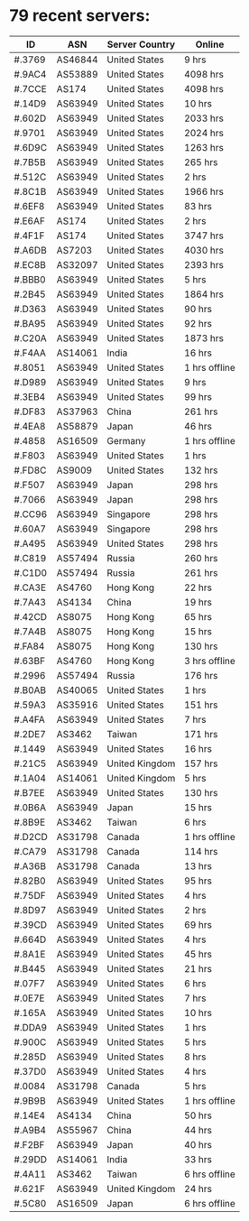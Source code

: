 # 79 recent servers:

| ID | ASN | Server Country | Online |
| ------ | ------ | ------ | ------ |
| #.3769 | AS46844 | United States | 9 hrs |
| #.9AC4 | AS53889 | United States | 4098 hrs |
| #.7CCE | AS174 | United States | 4098 hrs |
| #.14D9 | AS63949 | United States | 10 hrs |
| #.602D | AS63949 | United States | 2033 hrs |
| #.9701 | AS63949 | United States | 2024 hrs |
| #.6D9C | AS63949 | United States | 1263 hrs |
| #.7B5B | AS63949 | United States | 265 hrs |
| #.512C | AS63949 | United States | 2 hrs |
| #.8C1B | AS63949 | United States | 1966 hrs |
| #.6EF8 | AS63949 | United States | 83 hrs |
| #.E6AF | AS174 | United States | 2 hrs |
| #.4F1F | AS174 | United States | 3747 hrs |
| #.A6DB | AS7203 | United States | 4030 hrs |
| #.EC8B | AS32097 | United States | 2393 hrs |
| #.BBB0 | AS63949 | United States | 5 hrs |
| #.2B45 | AS63949 | United States | 1864 hrs |
| #.D363 | AS63949 | United States | 90 hrs |
| #.BA95 | AS63949 | United States | 92 hrs |
| #.C20A | AS63949 | United States | 1873 hrs |
| #.F4AA | AS14061 | India | 16 hrs |
| #.8051 | AS63949 | United States | 1 hrs offline |
| #.D989 | AS63949 | United States | 9 hrs |
| #.3EB4 | AS63949 | United States | 99 hrs |
| #.DF83 | AS37963 | China | 261 hrs |
| #.4EA8 | AS58879 | Japan | 46 hrs |
| #.4858 | AS16509 | Germany | 1 hrs offline |
| #.F803 | AS63949 | United States | 1 hrs |
| #.FD8C | AS9009 | United States | 132 hrs |
| #.F507 | AS63949 | Japan | 298 hrs |
| #.7066 | AS63949 | Japan | 298 hrs |
| #.CC96 | AS63949 | Singapore | 298 hrs |
| #.60A7 | AS63949 | Singapore | 298 hrs |
| #.A495 | AS63949 | United States | 298 hrs |
| #.C819 | AS57494 | Russia | 260 hrs |
| #.C1D0 | AS57494 | Russia | 261 hrs |
| #.CA3E | AS4760 | Hong Kong | 22 hrs |
| #.7A43 | AS4134 | China | 19 hrs |
| #.42CD | AS8075 | Hong Kong | 65 hrs |
| #.7A4B | AS8075 | Hong Kong | 15 hrs |
| #.FA84 | AS8075 | Hong Kong | 130 hrs |
| #.63BF | AS4760 | Hong Kong | 3 hrs offline |
| #.2996 | AS57494 | Russia | 176 hrs |
| #.B0AB | AS40065 | United States | 1 hrs |
| #.59A3 | AS35916 | United States | 151 hrs |
| #.A4FA | AS63949 | United States | 7 hrs |
| #.2DE7 | AS3462 | Taiwan | 171 hrs |
| #.1449 | AS63949 | United States | 16 hrs |
| #.21C5 | AS63949 | United Kingdom | 157 hrs |
| #.1A04 | AS14061 | United Kingdom | 5 hrs |
| #.B7EE | AS63949 | United States | 130 hrs |
| #.0B6A | AS63949 | Japan | 15 hrs |
| #.8B9E | AS3462 | Taiwan | 6 hrs |
| #.D2CD | AS31798 | Canada | 1 hrs offline |
| #.CA79 | AS31798 | Canada | 114 hrs |
| #.A36B | AS31798 | Canada | 13 hrs |
| #.82B0 | AS63949 | United States | 95 hrs |
| #.75DF | AS63949 | United States | 4 hrs |
| #.8D97 | AS63949 | United States | 2 hrs |
| #.39CD | AS63949 | United States | 69 hrs |
| #.664D | AS63949 | United States | 4 hrs |
| #.8A1E | AS63949 | United States | 45 hrs |
| #.B445 | AS63949 | United States | 21 hrs |
| #.07F7 | AS63949 | United States | 6 hrs |
| #.0E7E | AS63949 | United States | 7 hrs |
| #.165A | AS63949 | United States | 10 hrs |
| #.DDA9 | AS63949 | United States | 1 hrs |
| #.900C | AS63949 | United States | 5 hrs |
| #.285D | AS63949 | United States | 8 hrs |
| #.37D0 | AS63949 | United States | 4 hrs |
| #.0084 | AS31798 | Canada | 5 hrs |
| #.9B9B | AS63949 | United States | 1 hrs offline |
| #.14E4 | AS4134 | China | 50 hrs |
| #.A9B4 | AS55967 | China | 44 hrs |
| #.F2BF | AS63949 | Japan | 40 hrs |
| #.29DD | AS14061 | India | 33 hrs |
| #.4A11 | AS3462 | Taiwan | 6 hrs offline |
| #.621F | AS63949 | United Kingdom | 24 hrs |
| #.5C80 | AS16509 | Japan | 6 hrs offline |

